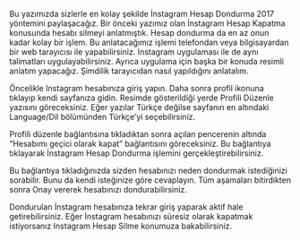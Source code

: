 Bu yazımızda sizlerle en kolay şekilde İnstagram Hesap Dondurma 2017 yöntemini paylaşacağız. Bir önceki yazımız olan İnstagram Hesap Kapatma konusunda hesabı silmeyi anlatmıştık. Hesap dondurma da en az onun kadar kolay bir işlem. Bu anlatacağımız işlemi telefondan veya bilgisayardan bir web tarayıcısı ile yapabilirsiniz. Instagram uygulaması ile de aynı talimatları uygulayabilirsiniz. Ayrıca uygulama için başka bir konuda resimli anlatım yapacağız. Şimdilik tarayıcıdan nasıl yapıldığını anlatalım.



Öncelikle Instagram hesabınıza giriş yapın. Daha sonra profil ikonuna tıklayıp kendi sayfanıza gidin. Resimde gösterildiği yerde Profili Düzenle yazısını göreceksiniz. Eğer yazılar Türkçe değilse sayfanın en altındaki Language/Dil bölümünden Türkçe’yi seçebilirsiniz.



Profili düzenle bağlantısına tıkladıktan sonra açılan pencerenin altında “Hesabımı geçici olarak kapat” bağlantısını göreceksiniz. Bu bağlantıya tıklayarak İnstagram Hesap Dondurma işlemini gerçekleştirebilirsiniz.

Bu bağlantıya tıkladığınızda sizden hesabınızı neden dondurmak istediğinizi sorabilir. Bunu da kendi isteğinize göre cevaplayın. Tüm aşamaları bitirdikten sonra Onay vererek hesabınızı dondurabilirsiniz.

Dondurulan İnstagram hesabınıza tekrar giriş yaparak aktif hale getirebilirsiniz. Eğer İnstagram hesabınızı süresiz olarak kapatmak istiyorsanız Instagram Hesap Silme konumuza bakabilirsiniz.
